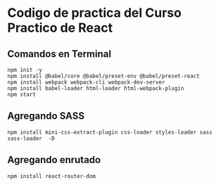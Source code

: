 # Codigo de practica del Curso Practico de React

## Comandos en Terminal

```
npm init -y
npm install @babel/core @babel/preset-env @babel/preset-react
npm install webpack webpack-cli webpack-dev-server
npm install babel-loader html-loader html-webpack-plugin
npm start
```

## Agregando SASS

```
npm install mini-css-extract-plugin css-loader styles-loader sass sass-loader  -D
```

## Agregando enrutado

```
npm install react-router-dom
```